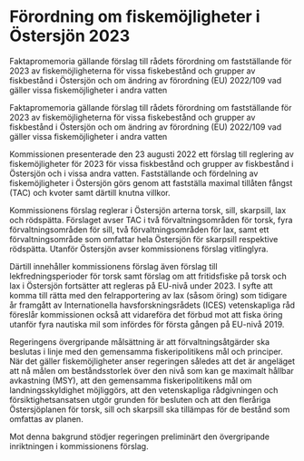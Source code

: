# Förordning om fiskemöjligheter i Östersjön 2023

Faktapromemoria gällande förslag till rådets förordning om fastställande för 2023 av fiskemöjligheterna för vissa fiskebestånd och grupper av fiskbestånd i Östersjön och om ändring av förordning (EU) 2022/109 vad gäller vissa fiskemöjligheter i andra vatten

Faktapromemoria gällande förslag till rådets förordning om fastställande för 2023 av fiskemöjligheterna för vissa fiskebestånd och grupper av fiskbestånd i Östersjön och om ändring av förordning (EU) 2022/109 vad gäller vissa fiskemöjligheter i andra vatten

Kommissionen presenterade den 23 augusti 2022 ett förslag till reglering av fiskemöjligheter för 2023 för vissa fiskbestånd och grupper av fiskbestånd i Östersjön och i vissa andra vatten. Fastställande och fördelning av fiskemöjligheter i Östersjön görs genom att fastställa maximal tillåten fångst (TAC) och kvoter samt därtill knutna villkor.

Kommissionens förslag reglerar i Östersjön arterna torsk, sill, skarpsill, lax och rödspätta. Förslaget avser TAC i två förvaltningsområden för torsk, fyra förvaltningsområden för sill, två förvaltningsområden för lax, samt ett förvaltningsområde som omfattar hela Östersjön för skarpsill respektive rödspätta. Utanför Östersjön avser kommissionens förslag vitlinglyra.

Därtill innehåller kommissionens förslag även förslag till lekfredningsperioder för torsk samt förslag om att fritidsfiske på torsk och lax i Östersjön fortsätter att regleras på EU-nivå under 2023. I syfte att komma till rätta med den felrapportering av lax (såsom öring) som tidigare år framgått av Internationella havsforskningsrådets (ICES) vetenskapliga råd föreslår kommissionen också att vidareföra det förbud mot att fiska öring utanför fyra nautiska mil som infördes för första gången på EU-nivå 2019.

Regeringens övergripande målsättning är att förvaltningsåtgärder ska beslutas i linje med den gemensamma fiskeripolitikens mål och principer. När det gäller fiskemöjligheter anser regeringen således att det är angeläget att nå målen om beståndsstorlek över den nivå som kan ge maximalt hållbar avkastning (MSY), att den gemensamma fiskeripolitikens mål om landningsskyldighet möjliggörs, att den vetenskapliga rådgivningen och försiktighetsansatsen utgör grunden för besluten och att den fleråriga Östersjöplanen för torsk, sill och skarpsill ska tillämpas för de bestånd som omfattas av planen.

Mot denna bakgrund stödjer regeringen preliminärt den övergripande inriktningen i kommissionens förslag.
